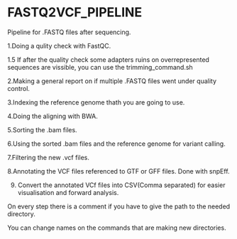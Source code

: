 # FASTQ2VCF_PIPELINE
Pipeline for .FASTQ files after sequencing.

1.Doing a qulity check with FastQC.  

1.5 If after the quality check some adapters ruins on overrepresented sequences are vissible, you can use the trimming_command.sh

2.Making a general report on if multiple .FASTQ files went under quality control.  

3.Indexing the reference genome thath you are going to use.  

4.Doing the aligning with BWA.  

5.Sorting the .bam files.  

6.Using the sorted .bam files and the reference genome for variant calling.  

7.Filtering the new .vcf files.  

8.Annotating the VCF files referenced to GTF or GFF files. Done with snpEff.

9. Convert the annotated VCf files into CSV(Comma separated) for easier visualisation and forward analysis. 

  


  On every step there is a comment if you have to give the path to the needed directory.

  You can change names on the commands that are making new directories.

  
